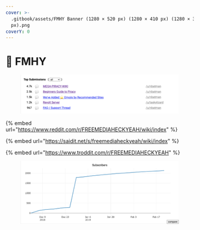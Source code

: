 ```yaml
---
cover: >-
  .gitbook/assets/FMHY Banner (1280 × 520 px) (1280 × 410 px) (1280 × 300
  px).png
coverY: 0
---
```


# 📓 FMHY

<figure><img src=".gitbook/assets/FREEMEDIAHECKYEAH.png" alt=""><figcaption></figcaption></figure>

{% embed url="https://www.reddit.com/r/FREEMEDIAHECKYEAH/wiki/index" %}

{% embed url="https://saidit.net/s/freemediaheckyeah/wiki/index" %}

{% embed url="https://www.troddit.com/r/FREEMEDIAHECKYEAH" %}

<figure><img src=".gitbook/assets/FMHY Stats 2.png" alt=""><figcaption></figcaption></figure>
